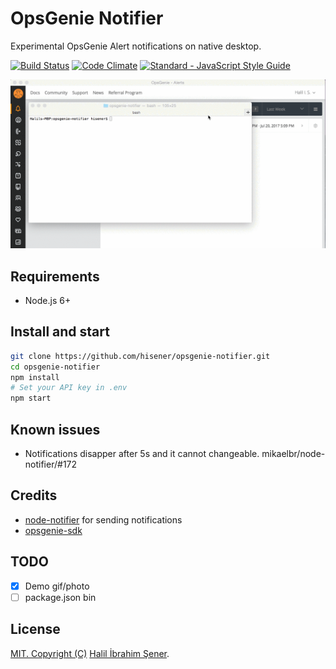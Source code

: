 # OpsGenie Notifier

Experimental OpsGenie Alert notifications on native desktop.

[![Build Status][travis-image]][travis-url]
[![Code Climate](https://codeclimate.com/github/hisener/opsgenie-notifier/badges/gpa.svg)](https://codeclimate.com/github/hisener/opsgenie-notifier)
[![Standard - JavaScript Style Guide](https://img.shields.io/badge/code%20style-standard-brightgreen.svg)](http://standardjs.com/)

[travis-image]: https://travis-ci.org/hisener/opsgenie-notifier.svg?branch=master
[travis-url]: https://travis-ci.org/hisener/opsgenie-notifier

![Demo Gif](demo.gif)

## Requirements
- Node.js 6+

## Install and start
```bash
git clone https://github.com/hisener/opsgenie-notifier.git
cd opsgenie-notifier
npm install
# Set your API key in .env
npm start
```

## Known issues
- Notifications disapper after 5s and it cannot changeable. mikaelbr/node-notifier/#172

## Credits
- [node-notifier](https://github.com/mikaelbr/node-notifier) for sending notifications
- [opsgenie-sdk](https://github.com/opsgenie/opsgenie-nodejs-sdk)

## TODO
- [x] Demo gif/photo
- [ ] package.json bin

## License

[MIT. Copyright (C)](LICENCE) [Halil İbrahim Şener](http://halilsener.com).
